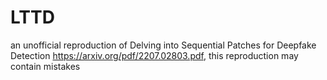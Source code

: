 # LTTD
an unofficial reproduction of Delving into Sequential Patches for Deepfake Detection https://arxiv.org/pdf/2207.02803.pdf, this reproduction may contain mistakes
